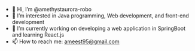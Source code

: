 - 👋 Hi, I’m @amethystaurora-robo
- 👀 I’m interested in Java programming, Web development, and front-end development
- 🌱 I’m currently working on developing a web application in SpringBoot and learning React.js
- 📫 How to reach me: ameest95@gmail.com

<!---
amethystaurora-robo/amethystaurora-robo is a ✨ special ✨ repository because its `README.md` (this file) appears on your GitHub profile.
You can click the Preview link to take a look at your changes.
--->
